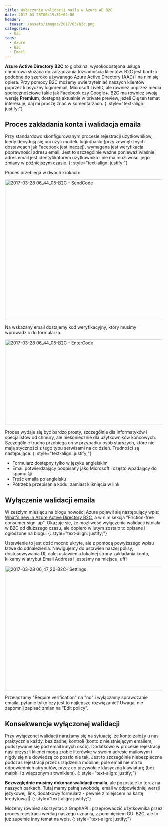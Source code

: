 ```yaml
---
title: Wyłączanie walidacji maila w Azure AD B2C
date: 2017-03-28T06:19:51+02:00
header:
  teaser: /assets/images/2017/03/b2c.png
categories:
  - B2C
tags:
  - Azure
  - B2C
  - Email
---
```

**Azure Active Directory B2C** to globalna, wysokodostępna usługa chmurowa służąca do zarządzania tożsamością klientów. B2C jest bardzo podobne do szeroko używanego Azure Active Directory (AAD) i na nim się opiera. Przy pomocy B2C możemy uwierzytelniać naszych klientów poprzez klasyczny login/email, Microsoft LiveID, ale również poprzez media społecznościowe takie jak Facebook czy Google+. B2C ma również swoją wersję **Premium**, dostępną aktualnie w private preview, jeżeli Cię ten temat interesuje, daj mi proszę znać w komentarzach.
{: style="text-align: justify;"}

## Proces zakładania konta i walidacja emaila

Przy standardowo skonfigurowanym procesie rejestracji użytkowników, kiedy decydują się oni użyć modelu login/hasło (przy zewnętrznych dostawcach jak Facebook jest inaczej), wymagana jest weryfikacja poprawności adresu email. Jest to szczególnie ważne ponieważ właśnie adres email jest identyfikatorem użytkownika i nie ma możliwości jego zmiany w późniejszym czasie.
{: style="text-align: justify;"}

Proces przebiega w dwóch krokach:

<img class="alignnone size-full wp-image-217" src="http://marek.grabarze.com/wp-content/uploads/2017/03/2017-03-28-06_44_05-b2c-sendcode.png" alt="2017-03-28 06_44_05-B2C - SendCode" width="679" height="450" srcset="https://marekgrabarz.pl/wp-content/uploads/2017/03/2017-03-28-06_44_05-b2c-sendcode.png 679w, https://marekgrabarz.pl/wp-content/uploads/2017/03/2017-03-28-06_44_05-b2c-sendcode-300x199.png 300w" sizes="(max-width: 679px) 100vw, 679px" /> 

Na wskazany email dostajemy kod weryfikacyjny, który musimy wprowadzić do formularza.

<img class="alignnone size-full wp-image-216" src="http://marek.grabarze.com/wp-content/uploads/2017/03/2017-03-28-06_44_05-b2c-entercode.png" alt="2017-03-28 06_44_05-B2C - EnterCode" width="520" height="272" srcset="https://marekgrabarz.pl/wp-content/uploads/2017/03/2017-03-28-06_44_05-b2c-entercode.png 520w, https://marekgrabarz.pl/wp-content/uploads/2017/03/2017-03-28-06_44_05-b2c-entercode-300x157.png 300w" sizes="(max-width: 520px) 100vw, 520px" /> 

Proces wydaje się być bardzo prosty, szczególnie dla informatyków i specjalistów od chmury, ale niekoniecznie dla użytkowników końcowych. Szczególnie trudno przebiega on w przypadku osób starszych, które nie mają styczności z tego typu serwisami na co dzień. Trudności są następujące:
{: style="text-align: justify;"}

- Formularz dostępny tylko w języku angielskim
- Email potwierdzający podpisany jako Microsoft i często wpadający do spamu 😉
- Treść emaila po angielsku
- Potrzeba przepisania kodu, zamiast kliknięcia w link

## Wyłączenie walidacji emaila

W zeszłym miesiącu na blogu nowości Azure pojawił się następujący wpis: <a href="https://azure.microsoft.com/en-us/blog/new-in-azure-ad-b2c/" target="_blank" rel="noopener noreferrer">What's new in Azure Active Directory B2C</a>, a w nim sekcja "Friction-free consumer sign-up". Okazuje się, że możliwość wyłączenia walidacji istniała w B2C od dłuższego czasu, ale dopiero w lutym zostało to opisane i ogłoszone na blogu.
{: style="text-align: justify;"}

Ustawienie to jest dość mocno ukryte, ale z pomocą powyższego wpisu łatwe do odnalezienia. Nawigujemy do ustawień naszej polisy, dostosowywania UI, dalej ustawienia lokalnej strony zakładania konta, klikamy w atrybut Email Address i jesteśmy na miejscu, uff!

<img class="alignnone size-full wp-image-218" src="http://marek.grabarze.com/wp-content/uploads/2017/03/2017-03-28-06_47_20-b2c-settings.png" alt="2017-03-28 06_47_20-B2C- Settings" width="1199" height="398" srcset="https://marekgrabarz.pl/wp-content/uploads/2017/03/2017-03-28-06_47_20-b2c-settings.png 1199w, https://marekgrabarz.pl/wp-content/uploads/2017/03/2017-03-28-06_47_20-b2c-settings-300x100.png 300w, https://marekgrabarz.pl/wp-content/uploads/2017/03/2017-03-28-06_47_20-b2c-settings-768x255.png 768w, https://marekgrabarz.pl/wp-content/uploads/2017/03/2017-03-28-06_47_20-b2c-settings-1024x340.png 1024w" sizes="(max-width: 1199px) 100vw, 1199px" /> 

Przełączamy "Require verification" na "no" i wyłączamy sprawdzanie emaila, pytanie tylko czy jest to najlepsze rozwiązanie? Uwaga, nie zapomnij zapisać zmian na "Edit policy".

## Konsekwencje wyłączonej walidacji

Przy wyłączonej walidacji narażamy się na sytuację, że konto założy u nas praktycznie każdy, bez żadnej kontroli (konto z nieistniejącym emailem, podszywanie się pod email innych osób). Dodatkowo w procesie rejestracji nasi przyszli klienci mogą zrobić literówkę w swoim adresie mailowym i nigdy się nie dowiedzą co poszło nie tak. Jest to szczególnie niebezpieczne podczas rejestracji przez urządzenia mobilne, pole email nie ma tu odpowiednich atrybutów, przez co przywołuje klasyczną klawiaturę (bez małpki i z włączonym słownikiem).
{: style="text-align: justify;"}

**Bezwzględnie musimy dokonać walidacji emaila**, ale pozostaje to teraz na naszych barkach. Tutaj mamy pełną swobodę, email w odpowiedniej wersji językowej, link, dodatkowy formularz - pewnie z miejscem na kartę kredytową 🙂
{: style="text-align: justify;"}

Możemy również skorzystać z GraphAPI i przeprowadzić użytkownika przez proces rejestracji według naszego uznania, z pominięciem GUI B2C, ale to już zupełnie inny temat na wpis.
{: style="text-align: justify;"}